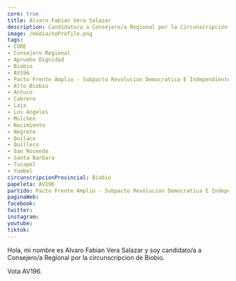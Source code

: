 ```yaml
---
core: true
title: Alvaro Fabian Vera Salazar
description: Candidato/a a Consejero/a Regional por la Circunscripción de Biobio
image: /media/noProfile.png
tags:
- CORE
- Consejero Regional
- Apruebo Dignidad
- Biobio
- AV196
- Pacto Frente Amplio - Subpacto Revolucion Democratica E Independientes - Independientes
- Alto Biobio
- Antuco
- Cabrero
- Laja
- Los Angeles
- Mulchen
- Nacimiento
- Negrete
- Quilaco
- Quilleco
- San Rosendo
- Santa Barbara
- Tucapel
- Yumbel
circunscripcionProvincial: Biobio
papeleta: AV196
partido: Pacto Frente Amplio - Subpacto Revolucion Democratica E Independientes - Independientes
paginaWeb:
facebook:
twitter:
instagram:
youtube:
tiktok:
---
```

Hola, mi nombre es Alvaro Fabian Vera Salazar y soy candidato/a a Consejero/a Regional por la circunscripcion de Biobio.

Vota AV196.